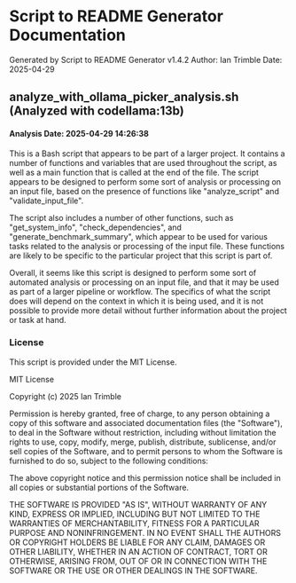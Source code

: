 # Script to README Generator Documentation
Generated by Script to README Generator v1.4.2
Author: Ian Trimble
Date: 2025-04-29

## analyze_with_ollama_picker_analysis.sh (Analyzed with codellama:13b)
#### Analysis Date: 2025-04-29 14:26:38

  This is a Bash script that appears to be part of a larger project. It contains a number of functions and variables that are used throughout the script, as well as a main function that is called at the end of the file. The script appears to be designed to perform some sort of analysis or processing on an input file, based on the presence of functions like "analyze_script" and "validate_input_file".

The script also includes a number of other functions, such as "get_system_info", "check_dependencies", and "generate_benchmark_summary", which appear to be used for various tasks related to the analysis or processing of the input file. These functions are likely to be specific to the particular project that this script is part of.

Overall, it seems like this script is designed to perform some sort of automated analysis or processing on an input file, and that it may be used as part of a larger pipeline or workflow. The specifics of what the script does will depend on the context in which it is being used, and it is not possible to provide more detail without further information about the project or task at hand.

### License
This script is provided under the MIT License.

MIT License

Copyright (c) 2025 Ian Trimble

Permission is hereby granted, free of charge, to any person obtaining a copy of this software and associated documentation files (the "Software"), to deal in the Software without restriction, including without limitation the rights to use, copy, modify, merge, publish, distribute, sublicense, and/or sell copies of the Software, and to permit persons to whom the Software is furnished to do so, subject to the following conditions:

The above copyright notice and this permission notice shall be included in all copies or substantial portions of the Software.

THE SOFTWARE IS PROVIDED "AS IS", WITHOUT WARRANTY OF ANY KIND, EXPRESS OR IMPLIED, INCLUDING BUT NOT LIMITED TO THE WARRANTIES OF MERCHANTABILITY, FITNESS FOR A PARTICULAR PURPOSE AND NONINFRINGEMENT. IN NO EVENT SHALL THE AUTHORS OR COPYRIGHT HOLDERS BE LIABLE FOR ANY CLAIM, DAMAGES OR OTHER LIABILITY, WHETHER IN AN ACTION OF CONTRACT, TORT OR OTHERWISE, ARISING FROM, OUT OF OR IN CONNECTION WITH THE SOFTWARE OR THE USE OR OTHER DEALINGS IN THE SOFTWARE.
